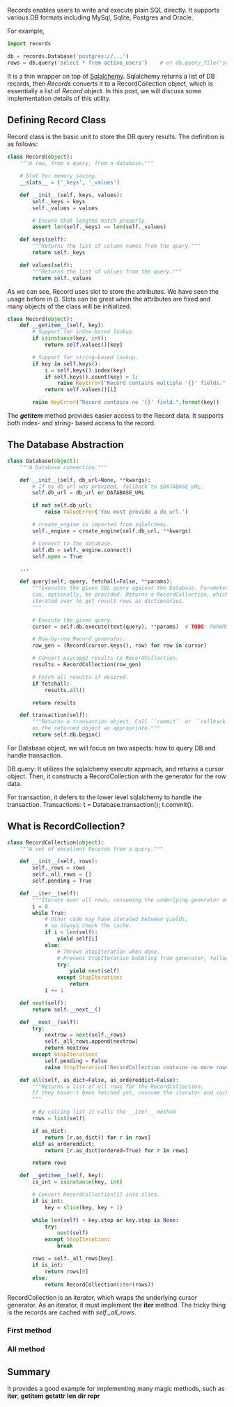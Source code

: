 
Records enables users to write and execute plain SQL directly. It supports various DB formats including MySql, Sqlite, Postgres and Oracle.

For example, 

```python
import records

db = records.Database('postgres://...')
rows = db.query('select * from active_users')    # or db.query_file('sqls/active-users.sql')
```


It is a thin wrapper on top of [Sqlalchemy](http://www.sqlalchemy.org/). Sqlalchemy returns a list of DB records, then *Records* converts it to a RecordCollection object, which is essentially a list of *Record* object. In this post, we will discuss some implementation details of this utility.

## Defining Record Class
Record class is the basic unit to store the DB query results. The definition is as follows:

```python
class Record(object):
    """A row, from a query, from a database."""

    # Slot for memory saving.
    __slots__ = ('_keys', '_values')

    def __init__(self, keys, values):
        self._keys = keys
        self._values = values

        # Ensure that lengths match properly.
        assert len(self._keys) == len(self._values)

    def keys(self):
        """Returns the list of column names from the query."""
        return self._keys

    def values(self):
        """Returns the list of values from the query."""
        return self._values   
```

As we can see, Record uses slot to store the attributes. We have seen the usage before in (). Slots can be great when the attributes are fixed and many objects of the class will be initialized.

```python
class Record(object):
    def __getitem__(self, key):
        # Support for index-based lookup.
        if isinstance(key, int):
            return self.values()[key]

        # Support for string-based lookup.
        if key in self.keys():
            i = self.keys().index(key)
            if self.keys().count(key) > 1:
                raise KeyError("Record contains multiple '{}' fields.".format(key))
            return self.values()[i]

        raise KeyError("Record contains no '{}' field.".format(key))
```

The *__getitem__* method provides easier access to the Record data. It supports both index- and string- based access to the record.

## The Database Abstraction

```python
class Database(object):
    """A Database connection."""

    def __init__(self, db_url=None, **kwargs):
        # If no db_url was provided, fallback to $DATABASE_URL.
        self.db_url = db_url or DATABASE_URL

        if not self.db_url:
            raise ValueError('You must provide a db_url.')

        # create_engine is imported from sqlalchemy.
        self._engine = create_engine(self.db_url, **kwargs)

        # Connect to the database.
        self.db = self._engine.connect()
        self.open = True

    ...

    def query(self, query, fetchall=False, **params):
        """Executes the given SQL query against the Database. Parameters
        can, optionally, be provided. Returns a RecordCollection, which can be
        iterated over to get result rows as dictionaries.
        """

        # Execute the given query.
        cursor = self.db.execute(text(query), **params)  # TODO: PARAMS GO HERE

        # Row-by-row Record generator.
        row_gen = (Record(cursor.keys(), row) for row in cursor)

        # Convert psycopg2 results to RecordCollection.
        results = RecordCollection(row_gen)

        # Fetch all results if desired.
        if fetchall:
            results.all()

        return results

    def transaction(self):
        """Returns a transaction object. Call ``commit`` or ``rollback``
        on the returned object as appropriate."""
        return self.db.begin()
```

For Database object, we will focus on two aspects: how to query DB and handle transaction.

DB query:
It utilizes the sqlalchemy execute approach, and returns a cursor object. Then, it constructs a RecordCollection with the generator for the row data.

For transaction, it defers to the lower level sqlalchemy to handle the transaction.
Transactions: t = Database.transaction(); t.commit().


## What is RecordCollection?

```python
class RecordCollection(object):
    """A set of excellent Records from a query."""

    def __init__(self, rows):
        self._rows = rows
        self._all_rows = []
        self.pending = True

    def __iter__(self):
        """Iterate over all rows, consuming the underlying generator only when necessary."""
        i = 0
        while True:
            # Other code may have iterated between yields,
            # so always check the cache.
            if i < len(self):
                yield self[i]
            else:
                # Throws StopIteration when done.
                # Prevent StopIteration bubbling from generator, following https://www.python.org/dev/peps/pep-0479/
                try:
                    yield next(self)
                except StopIteration:
                    return
            i += 1

    def next(self):
        return self.__next__()

    def __next__(self):
        try:
            nextrow = next(self._rows)
            self._all_rows.append(nextrow)
            return nextrow
        except StopIteration:
            self.pending = False
            raise StopIteration('RecordCollection contains no more rows.')

    def all(self, as_dict=False, as_ordereddict=False):
        """Returns a list of all rows for the RecordCollection.
        If they haven't been fetched yet, consume the iterator and cache the results.
        """

        # By calling list it calls the __iter__ method
        rows = list(self)

        if as_dict:
            return [r.as_dict() for r in rows]
        elif as_ordereddict:
            return [r.as_dict(ordered=True) for r in rows]

        return rows

    def __getitem__(self, key):
        is_int = isinstance(key, int)

        # Convert RecordCollection[1] into slice.
        if is_int:
            key = slice(key, key + 1)

        while len(self) < key.stop or key.stop is None:
            try:
                next(self)
            except StopIteration:
                break

        rows = self._all_rows[key]
        if is_int:
            return rows[0]
        else:
            return RecordCollection(iter(rows))
```

RecordCollection is an iterator, which wraps the underlying cursor generator. As an iterator, it must implement the __iter__ method. The tricky thing is the records are cached with *self._all_rows*.

### First method

### All method

## Summary
It provides a good example for implementing many magic methods, such as __iter__, __getitem__ __getattr__  __len__ __dir__ __repr__
